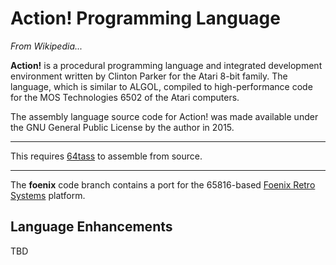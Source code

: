 # Action! Programming Language

*From Wikipedia...*

**Action!** is a procedural programming language and integrated development environment written by Clinton Parker for the Atari 8-bit family. The language, which is similar to ALGOL, compiled to high-performance code for the MOS Technologies 6502 of the Atari computers.

The assembly language source code for Action! was made available under the GNU General Public License by the author in 2015.

---

This requires [64tass](https://sourceforge.net/projects/tass64/) to assemble from source.

---

The **foenix** code branch contains a port for the 65816-based [Foenix Retro Systems](https://c256foenix.com/) platform.

## Language Enhancements

TBD
